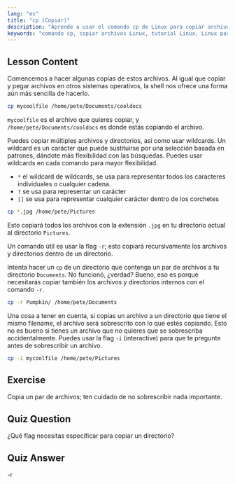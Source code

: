 ```yaml
---
lang: "es"
title: "cp (Copiar)"
description: "Aprende a usar el comando cp de Linux para copiar archivos y directorios. Entiende opciones como -r y wildcards. ¡Comienza tu viaje en Linux hoy mismo!"
keywords: "comando cp, copiar archivos Linux, tutorial Linux, Linux para principiantes, cp -r, wildcards Linux, guía Linux"
---
```


## Lesson Content

Comencemos a hacer algunas copias de estos archivos. Al igual que copiar y pegar archivos en otros sistemas operativos, la shell nos ofrece una forma aún más sencilla de hacerlo.

```bash
cp mycoolfile /home/pete/Documents/cooldocs
```

`mycoolfile` es el archivo que quieres copiar, y `/home/pete/Documents/cooldocs` es donde estás copiando el archivo.

Puedes copiar múltiples archivos y directorios, así como usar wildcards. Un wildcard es un carácter que puede sustituirse por una selección basada en patrones, dándote más flexibilidad con las búsquedas. Puedes usar wildcards en cada comando para mayor flexibilidad.

- `*` el wildcard de wildcards, se usa para representar todos los caracteres individuales o cualquier cadena.
- `?` se usa para representar un carácter
- `[]` se usa para representar cualquier carácter dentro de los corchetes

```bash
cp *.jpg /home/pete/Pictures
```

Esto copiará todos los archivos con la extensión `.jpg` en tu directorio actual al directorio `Pictures`.

Un comando útil es usar la flag `-r`; esto copiará recursivamente los archivos y directorios dentro de un directorio.

Intenta hacer un `cp` de un directorio que contenga un par de archivos a tu directorio `Documents`. No funcionó, ¿verdad? Bueno, eso es porque necesitarás copiar también los archivos y directorios internos con el comando `-r`.

```bash
cp -r Pumpkin/ /home/pete/Documents
```

Una cosa a tener en cuenta, si copias un archivo a un directorio que tiene el mismo filename, el archivo será sobrescrito con lo que estés copiando. Esto no es bueno si tienes un archivo que no quieres que se sobrescriba accidentalmente. Puedes usar la flag `-i` (interactive) para que te pregunte antes de sobrescribir un archivo.

```bash
cp -i mycoolfile /home/pete/Pictures
```

## Exercise

Copia un par de archivos; ten cuidado de no sobrescribir nada importante.

## Quiz Question

¿Qué flag necesitas especificar para copiar un directorio?

## Quiz Answer

-r
